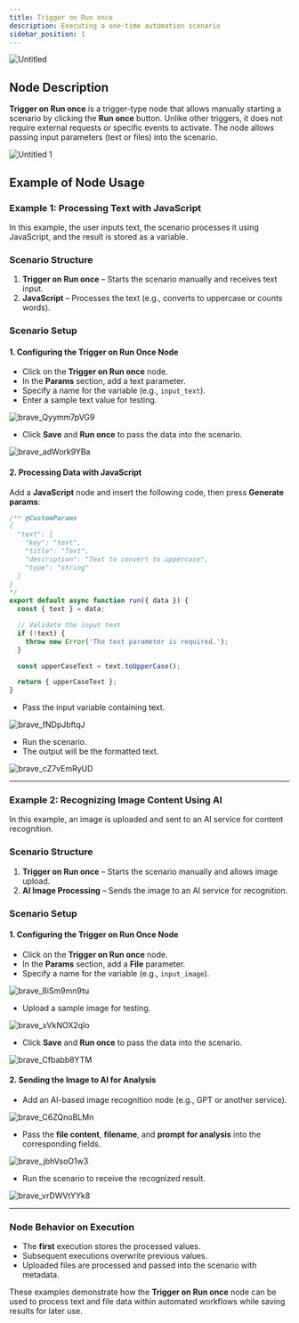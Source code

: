 ```yaml
---
title: Trigger on Run once
description: Executing a one-time automation scenario
sidebar_position: 1
---
```


![Untitled](./untitled.png)

## Node Description

**Trigger on Run once** is a trigger-type node that allows manually starting a scenario by clicking the **Run once** button. Unlike other triggers, it does not require external requests or specific events to activate. The node allows passing input parameters (text or files) into the scenario.

![Untitled 1](./untitled_1.png)

## **Example of Node Usage**

### **Example 1: Processing Text with JavaScript**

In this example, the user inputs text, the scenario processes it using JavaScript, and the result is stored as a variable.

### **Scenario Structure**

1. **Trigger on Run once** – Starts the scenario manually and receives text input.
2. **JavaScript** – Processes the text (e.g., converts to uppercase or counts words).

### **Scenario Setup**

#### **1. Configuring the Trigger on Run Once Node**

* Click on the **Trigger on Run once** node.
* In the **Params** section, add a text parameter.
* Specify a name for the variable (e.g., `input_text`).
* Enter a sample text value for testing.

![brave\_Qyymm7pVG9](./brave_qyymm7pvg9.png)

* Click **Save** and **Run once** to pass the data into the scenario.

![brave\_adWork9YBa](./brave_adwork9yba.png)

#### **2. Processing Data with JavaScript**

Add a **JavaScript** node and insert the following code, then press **Generate params**:

```jsx
/** @CustomParams
{
  "text": {
    "key": "text",
    "title": "Text",
    "description": "Text to convert to uppercase",
    "type": "string"
  }
}
*/
export default async function run({ data }) {
  const { text } = data;

  // Validate the input text
  if (!text) {
    throw new Error('The text parameter is required.');
  }

  const upperCaseText = text.toUpperCase();

  return { upperCaseText };
}
```

* Pass the input variable containing text.

![brave\_fNDpJbftqJ](./brave_fndpjbftqj.png)

* Run the scenario.
* The output will be the formatted text.

![brave\_cZ7vEmRyUD](./brave_cz7vemryud.png)

---

### **Example 2: Recognizing Image Content Using AI**

In this example, an image is uploaded and sent to an AI service for content recognition.

### **Scenario Structure**

1. **Trigger on Run once** – Starts the scenario manually and allows image upload.
2. **AI Image Processing** – Sends the image to an AI service for recognition.

### **Scenario Setup**

#### **1. Configuring the Trigger on Run Once Node**

* Click on the **Trigger on Run once** node.
* In the **Params** section, add a **File** parameter.
* Specify a name for the variable (e.g., `input_image`).

![brave\_8iSm9mn9tu](./brave_8ism9mn9tu.png)

* Upload a sample image for testing.

![brave\_xVkNOX2qIo](./brave_xvknox2qio.png)

* Click **Save** and **Run once** to pass the data into the scenario.

![brave\_Cfbabb8YTM](./brave_cfbabb8ytm.png)

#### **2. Sending the Image to AI for Analysis**

* Add an AI-based image recognition node (e.g., GPT or another service).

![brave\_C6ZQnoBLMn](./brave_c6zqnoblmn.png)

* Pass the **file content**, **filename**, and **prompt for analysis** into the corresponding fields.

![brave\_jbhVsoO1w3](./brave_jbhvsoo1w3.png)

* Run the scenario to receive the recognized result.

![brave\_vrDWVtYYk8](./brave_vrdwvtyyk8.png)

---

### **Node Behavior on Execution**

* The **first** execution stores the processed values.
* Subsequent executions overwrite previous values.
* Uploaded files are processed and passed into the scenario with metadata.

These examples demonstrate how the **Trigger on Run once** node can be used to process text and file data within automated workflows while saving results for later use.
